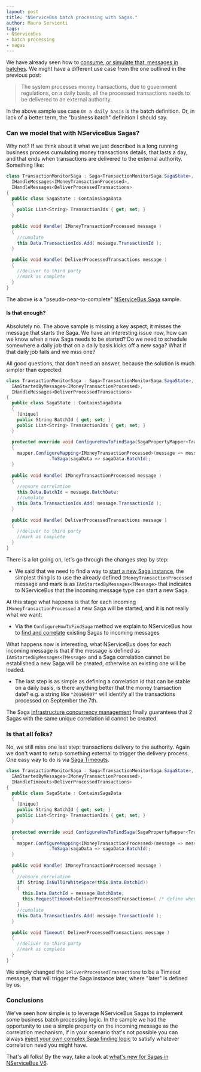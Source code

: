```yaml
---
layout: post
title: "NServiceBus batch processing with Sagas."
author: Mauro Servienti
tags:
- NServiceBus
- batch processing
- sagas
---
```


We have already seen how to [consume, or simulate that, messages in batches](http://milestone.topics.it/2016/08/23/consuming-messages-in-batches-with-nservicebus.html). We might have a different use case from the one outlined in the previous post:

> The system processes money transactions, due to government regulations, on a daily basis, all the processed transactions needs to be delivered to an external authority.

In the above sample use case `On a daily basis` is the batch definition. Or, in lack of a better term, the "business batch" definition I should say.

### Can we model that with NServiceBus Sagas?

Why not? If we think about it what we just described is a long running business process cumulating money transactions details, that lasts a day, and that ends when transactions are delivered to the external authority. Something like:

```csharp
class TransactionMonitorSaga : Saga<TransactionMonitorSaga.SagaState>,
  IHandleMessages<IMoneyTransactionProcessed>,
  IHandleMessages<DeliverProcessedTransactions>
{
  public class SagaState : ContainsSagaData
  {
    public List<String> TransactionIds { get; set; }
  }
  
  public void Handle( IMoneyTransactionProcessed message )
  {
    //cumulate
    this.Data.TransactionIds.Add( message.TransactionId );
  }
  
  public void Handle( DeliverProcessedTransactions message )
  {
    //deliver to third party
    //mark as complete
  }
}
```

The above is a "pseudo-near-to-complete" [NServiceBus Saga](http://docs.particular.net/nservicebus/sagas/) sample.

#### Is that enough?

Absolutely no. The above sample is missing a key aspect, it misses the message that starts the Saga. We have an interesting issue now, how can we know when a new Saga needs to be started? Do we need to schedule somewhere a daily job that on a daily basis kicks off a new saga? What if that daily job fails and we miss one?

All good questions, that don't need an answer, because the solution is much simpler than expected:

```csharp
class TransactionMonitorSaga : Saga<TransactionMonitorSaga.SagaState>,
  IAmStartedByMessages<IMoneyTransactionProcessed>,
  IHandleMessages<DeliverProcessedTransactions>
{
  public class SagaState : ContainsSagaData
  {
    [Unique]
    public String BatchId { get; set; }
    public List<String> TransactionIds { get; set; }
  }
  
  protected override void ConfigureHowToFindSaga(SagaPropertyMapper<TransactionMonitorSaga.SagaState> mapper)
  {
  	mapper.ConfigureMapping<IMoneyTransactionProcessed>(message => message.BatchDate)
                .ToSaga(sagaData => sagaData.BatchId);
  }
  
  public void Handle( IMoneyTransactionProcessed message )
  {
    //ensure correlation
    this.Data.BatchId = message.BatchDate;
    //cumulate
    this.Data.TransactionIds.Add( message.TransactionId );
  }
  
  public void Handle( DeliverProcessedTransactions message )
  {
    //deliver to third party
    //mark as complete
  }
}
```

There is a lot going on, let's go through the changes step by step:

* We said that we need to find a way to [start a new Saga instance](http://docs.particular.net/nservicebus/sagas/#starting-a-saga), the simplest thing is to use the already defined `IMoneyTransactionProcessed` message and mark is as `IAmStartedByMessages<TMessage>` that indicates to NServiceBus that the incoming message type can start a new Saga.

At this stage what happens is that for each incoming `IMoneyTransactionProcessed` a new Saga will be started, and it is not really what we want:

* Via the `ConfigureHowToFindSaga` method we explain to NServiceBus how to [find and correlate](http://docs.particular.net/nservicebus/sagas/#correlating-messages-to-a-saga) existing Sagas to incoming messages

What happens now is interesting, what NServiceBus does for each incoming message is that if the message is defined as `IAmStartedByMessages<TMessage>` and a Saga correlation cannot be established a new Saga will be created, otherwise an existing one will be loaded.

* The last step is as simple as defining a correlation id that can be stable on a daily basis, is there anything better that the money transaction date? e.g. a string like `"20160907"` will identify all the transactions processed on September the 7th.

The Saga [infrastructure concurrency management](http://docs.particular.net/nservicebus/sagas/concurrency) finally guarantees that 2 Sagas with the same unique correlation id cannot be created.

### Is that all folks?

No, we still miss one last step: transactions delivery to the authority. Again we don't want to setup something external to trigger the delivery process. One easy way to do is via [Saga Timeouts](http://docs.particular.net/nservicebus/sagas/timeouts).

```csharp
class TransactionMonitorSaga : Saga<TransactionMonitorSaga.SagaState>,
  IAmStartedByMessages<IMoneyTransactionProcessed>,
  IHandleTimeouts<DeliverProcessedTransactions>
{
  public class SagaState : ContainsSagaData
  {
    [Unique]
    public String BatchId { get; set; }
    public List<String> TransactionIds { get; set; }
  }
  
  protected override void ConfigureHowToFindSaga(SagaPropertyMapper<TransactionMonitorSaga.SagaState> mapper)
  {
  	mapper.ConfigureMapping<IMoneyTransactionProcessed>(message => message.BatchDate)
                .ToSaga(sagaData => sagaData.BatchId);
  }
  
  public void Handle( IMoneyTransactionProcessed message )
  {
    //ensure correlation
    if( String.IsNullOrWhiteSpace(this.Data.BatchId))
    {
      this.Data.BatchId = message.BatchDate;
      this.RequestTimeout<DeliverProcessedTransactions>( /* define when, e.g. tomorrow */ );
    }
    //cumulate
    this.Data.TransactionIds.Add( message.TransactionId );
  }
  
  public void Timeout( DeliverProcessedTransactions message )
  {
    //deliver to third party
    //mark as complete
  }
}
```

We simply changed the `DeliverProcessedTransactions` to be a Timeout message, that will trigger the Saga instance later, where "later" is defined by us.

### Conclusions

We've seen how simple is to leverage NServiceBus Sagas to implement some business batch processing logic. In the sample we had the opportunity to use a simple property on the incoming message as the correlation mechanism, if in your scenario that's not possible you can always [inject your own complex Saga finding logic](http://docs.particular.net/nservicebus/sagas/saga-finding) to satisfy whatever correlation need you might have.

That's all folks! By the way, take a look at [what's new for Sagas in NServiceBus V6](http://particular.net/blog/nservicebus-sagas-simplified).